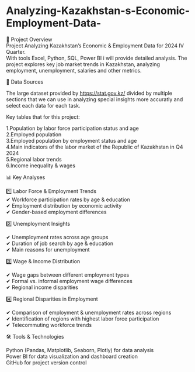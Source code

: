 # Analyzing-Kazakhstan-s-Economic-Employment-Data-

📌 Project Overview<br />
Project Analyzing Kazakhstan’s Economic &amp; Employment Data for 2024 IV Quarter.<br /> With tools Excel, Python, SQL, Power BI i will provide detailed analysis. The project explores key job market trends in Kazakhstan, analyzing employment, unemployment, salaries and other metrics. 

📂 Data Sources

The large dataset provided by https://stat.gov.kz/ divided by multiple sections that we can use in analyzing special insights more accuratly and select each data for each task. 

Key tables that for this project:<br />

1.Population by labor force participation status and age<br />
2.Employed population<br />
3.Employed population by employment status and age<br />
4.Main indicators of the labor market of the Republic of Kazakhstan in Q4 2024<br />
5.Regional labor trends<br />
6.Income inequality & wages<br />

📊 Key Analyses<br />

1️⃣ Labor Force & Employment Trends<br />
✔ Workforce participation rates by age & education<br />
✔ Employment distribution by economic activity<br />
✔ Gender-based employment differences<br />

2️⃣ Unemployment Insights<br />

✔ Unemployment rates across age groups<br />
✔ Duration of job search by age & education<br />
✔ Main reasons for unemployment<br />

3️⃣ Wage & Income Distribution<br />

✔ Wage gaps between different employment types<br />
✔ Formal vs. informal employment wage differences<br />
✔ Regional income disparities<br />

4️⃣ Regional Disparities in Employment<br />

✔ Comparison of employment & unemployment rates across regions<br />
✔ Identification of regions with highest labor force participation<br />
✔ Telecommuting workforce trends<br />

🛠️ Tools & Technologies<br />

Python (Pandas, Matplotlib, Seaborn, Plotly) for data analysis<br />
Power BI for data visualization and dashboard creation<br />
GitHub for project version control<br />


